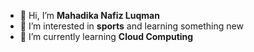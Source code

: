 - 👋 Hi, I’m <b>Mahadika Nafiz Luqman</b>
- 👀 I’m interested in <b>sports</b> and learning something new
- 🌱 I’m currently learning <b>Cloud Computing </b>


<!---
Nfx1z/Nfx1z is a ✨ special ✨ repository because its `README.md` (this file) appears on your GitHub profile.
You can click the Preview link to take a look at your changes.
--->
